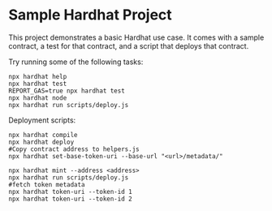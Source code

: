 # Sample Hardhat Project

This project demonstrates a basic Hardhat use case. It comes with a sample contract, a test for that contract, and a script that deploys that contract.

Try running some of the following tasks:

```shell
npx hardhat help
npx hardhat test
REPORT_GAS=true npx hardhat test
npx hardhat node
npx hardhat run scripts/deploy.js
```

Deployment scripts:
```shell
npx hardhat compile
npx hardhat deploy
#Copy contract address to helpers.js
npx hardhat set-base-token-uri --base-url "<url>/metadata/"

npx hardhat mint --address <address>
npx hardhat run scripts/deploy.js
#fetch token metadata
npx hardhat token-uri --token-id 1
npx hardhat token-uri --token-id 2
```